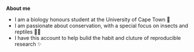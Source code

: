 **About me**

- I am a biology honours student at the University of Cape Town 🌱
- I am passionate about conservation, with a special focus on insects and reptiles 🐛🐍
- I have this account to help bulid the habit and cluture of reproducible research ✨
